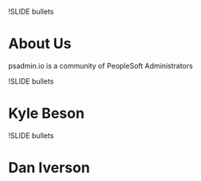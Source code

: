 !SLIDE bullets

# About Us

psadmin.io is a community of PeopleSoft Administrators

!SLIDE bullets

# Kyle Beson

!SLIDE bullets

# Dan Iverson
